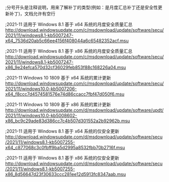 ;分号开头是注释说明，用来了解补丁的类型(例如：是月度汇总补丁还是安全性更新补丁)，文档允许有空行

;2021-11 适用于 Windows 8.1 基于 x64 系统的月度安全质量汇总
http://download.windowsupdate.com/c/msdownload/update/software/secu/2021/11/windows8.1-kb5007247-x64_7536d20ab5c66ee4156f408044a6c65482352acf.msu

;2021-11 适用于 Windows 8.1 基于 x86 系统的月度安全质量汇总
http://download.windowsupdate.com/c/msdownload/update/software/secu/2021/11/windows8.1-kb5007247-x86_9e24efca570d32cf36029feb853f88c168226a04.msu

;2021-11 Windows 10 1809 基于 x64 系统的累计更新
http://download.windowsupdate.com/c/msdownload/update/software/secu/2021/11/windows10.0-kb5007206-x64_f8ccc7d4574581576e74d86ccacc7fbf47d050f6.msu

;2021-11 Windows 10 1809 基于 x86 系统的累计更新
http://download.windowsupdate.com/d/msdownload/update/software/updt/2021/11/windows10.0-kb5008602-x86_bc9c29ade83d386cc7c4b507d301552a2b92962b.msu

;2021-11 适用于 Windows 8.1 基于 x64 系统的仅安全更新
http://download.windowsupdate.com/d/msdownload/update/software/secu/2021/11/windows8.1-kb5007255-x64_c877068c3c0fbff9ba5d2995a8532fbb70b2716f.msu

;2021-11 适用于 Windows 8.1 基于 x86 系统的仅安全更新
http://download.windowsupdate.com/d/msdownload/update/software/secu/2021/11/windows8.1-kb5007255-x86_8d56647d23f30633ccc281ee12d5913fc8347aab.msu

